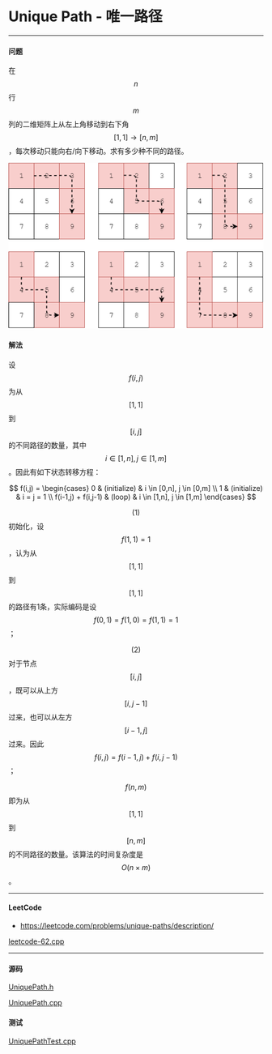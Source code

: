 <script type="text/javascript" src="https://cdnjs.cloudflare.com/ajax/libs/mathjax/2.7.1/MathJax.js?config=TeX-AMS-MML_HTMLorMML"></script>

# Unique Path - 唯一路径

--------

#### 问题

在$$ n $$行$$ m $$列的二维矩阵上从左上角移动到右下角$$ [1,1] \rightarrow [n,m] $$，每次移动只能向右/向下移动。求有多少种不同的路径。

![UniquePath1.png](../res/UniquePath1.png)

#### 解法

设$$ f(i,j) $$为从$$ [1,1] $$到$$ [i,j] $$的不同路径的数量，其中$$ i \in [1,n], j \in [1,m] $$。因此有如下状态转移方程：

$$
f(i,j) =
\begin{cases}
0                                               &   (initialize)    &   i \in [0,n], j \in [0,m]    \\
1                                               &   (initialize)    &   i = j = 1   \\
f(i-1,j) + f(i,j-1)                             &   (loop)          &   i \in [1,n], j \in [1,m]
\end{cases}
$$

$$ (1) $$ 初始化，设$$ f(1,1) = 1 $$，认为从$$ [1,1] $$到$$ [1,1] $$的路径有1条，实际编码是设$$ f(0,1)=f(1,0)=f(1,1)=1 $$；

$$ (2) $$ 对于节点$$ [i,j] $$，既可以从上方$$ [i,j-1] $$过来，也可以从左方$$ [i-1,j] $$过来。因此$$ f(i,j) = f(i-1,j)+f(i,j-1) $$；

$$ f(n,m) $$即为从$$ [1,1] $$到$$ [n,m] $$的不同路径的数量。该算法的时间复杂度是$$ O(n \times m) $$。

--------

#### LeetCode

* https://leetcode.com/problems/unique-paths/description/

[leetcode-62.cpp](https://github.com/linrongbin16/Way-to-Algorithm/blob/master/leetcode/leetcode-62.cpp)

--------

#### 源码

[UniquePath.h](https://github.com/linrongbin16/Way-to-Algorithm/blob/master/src/DynamicProgramming/RegionalDP/UniquePath.h)

[UniquePath.cpp](https://github.com/linrongbin16/Way-to-Algorithm/blob/master/src/DynamicProgramming/RegionalDP/UniquePath.cpp)

#### 测试

[UniquePathTest.cpp](https://github.com/linrongbin16/Way-to-Algorithm/blob/master/src/DynamicProgramming/RegionalDP/UniquePathTest.cpp)
